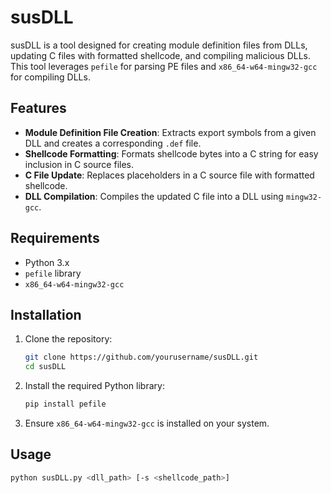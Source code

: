 # susDLL

susDLL is a tool designed for creating module definition files from DLLs, updating C files with formatted shellcode, and compiling malicious DLLs. This tool leverages `pefile` for parsing PE files and `x86_64-w64-mingw32-gcc` for compiling DLLs. 

## Features

- **Module Definition File Creation**: Extracts export symbols from a given DLL and creates a corresponding `.def` file.
- **Shellcode Formatting**: Formats shellcode bytes into a C string for easy inclusion in C source files.
- **C File Update**: Replaces placeholders in a C source file with formatted shellcode.
- **DLL Compilation**: Compiles the updated C file into a DLL using `mingw32-gcc`.

## Requirements

- Python 3.x
- `pefile` library
- `x86_64-w64-mingw32-gcc`

## Installation

1. Clone the repository:
    ```sh
    git clone https://github.com/yourusername/susDLL.git
    cd susDLL
    ```

2. Install the required Python library:
    ```sh
    pip install pefile
    ```

3. Ensure `x86_64-w64-mingw32-gcc` is installed on your system.

## Usage

```sh
python susDLL.py <dll_path> [-s <shellcode_path>]
